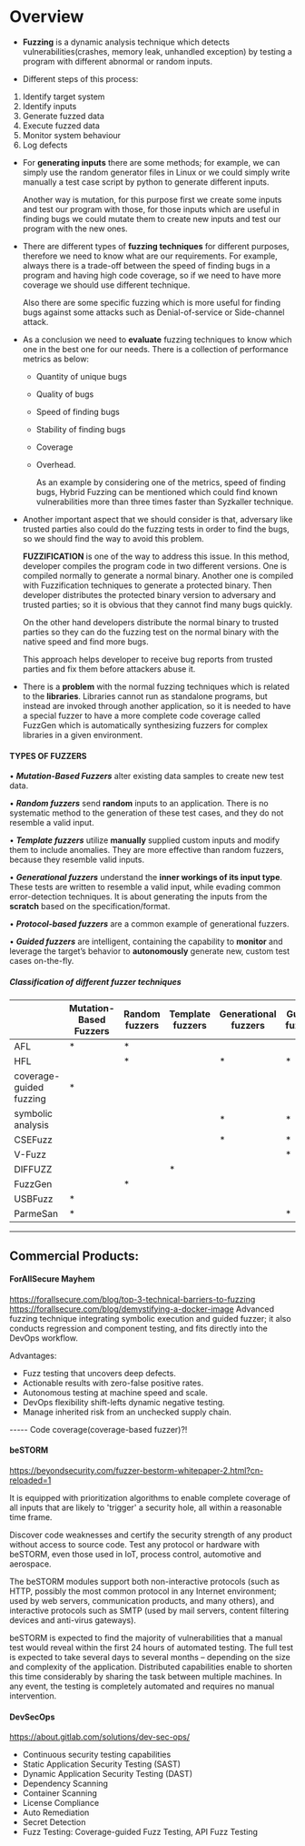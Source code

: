 
# Overview

- **Fuzzing** is a dynamic analysis technique which detects vulnerabilities(crashes, memory leak, unhandled exception) by testing a program with different abnormal or random inputs.

- Different steps of this process:
1) Identify target system
2) Identify inputs
3) Generate fuzzed data
4) Execute fuzzed data
5) Monitor system behaviour
6) Log defects

- For **generating inputs** there are some methods; for example, we can simply use the random generator files in Linux or we could simply write manually a test case script by python to generate different inputs.

	Another way is mutation, for this purpose first we create some inputs and test our program with those, for those inputs which are useful in finding bugs we could mutate them to create new inputs and test our program with the new ones.

- There are different types of **fuzzing techniques** for different purposes, therefore we need to know what are our requirements. For example, always there is a trade-off between the speed of finding bugs in a program and having high code coverage, so if we need to have more coverage we should use different technique.

	Also there are some specific fuzzing which is more useful for finding bugs against some attacks such as Denial-of-service or Side-channel attack.

- As a conclusion we need to **evaluate** fuzzing techniques to know which one in the best one for our needs. There is a collection of performance metrics as below:

  - Quantity of unique bugs
  - Quality of bugs
  - Speed of finding bugs
  - Stability of finding bugs
  - Coverage
  - Overhead.

    As an example by considering one of the metrics, speed of finding bugs, Hybrid Fuzzing can be mentioned which could find known vulnerabilities more than three times faster than Syzkaller technique.

- Another important aspect that we should consider is that, adversary like trusted parties also could do the fuzzing tests in order to find the bugs, so we should find the way to avoid this problem.

	**FUZZIFICATION** is one of the way to address this issue. In this method, developer compiles the program code in two different versions. One is compiled normally to generate a normal binary. Another one is compiled with Fuzzification techniques to generate a protected binary. Then developer distributes the protected binary version to adversary and trusted parties; so it is obvious that they cannot find many bugs quickly.
    
	On the other hand developers distribute the normal binary to trusted parties so they can do the fuzzing test on the normal binary with the native speed and find more bugs.
    
	This approach helps developer to receive bug reports from trusted parties and fix them before attackers abuse it.
    
- There is a **problem** with the normal fuzzing techniques which is related to the **libraries**.  Libraries cannot run as standalone programs, but instead are invoked through another application, so it is needed to have a special fuzzer to have a more complete code coverage called FuzzGen which is automatically synthesizing fuzzers for complex libraries in a given environment.

#### TYPES OF FUZZERS

• **_Mutation-Based Fuzzers_** alter existing data samples to create new test data.

• **_Random fuzzers_** send **random** inputs to an application. There is no systematic method to the generation of these test cases, and they do not resemble a valid input.

• **_Template fuzzers_** utilize **manually** supplied custom inputs and modify them to include anomalies. They are more effective than random fuzzers, because they resemble valid inputs.

• **_Generational fuzzers_** understand the **inner workings of its input type**. These tests are written to resemble a valid input, while evading common error-detection techniques. It is about generating the inputs from the **scratch** based on the specification/format.

• **_Protocol-based fuzzers_** are a common example of generational fuzzers.

• **_Guided fuzzers_** are intelligent, containing the capability to **monitor** and leverage the target’s behavior to **autonomously** generate new, custom test cases on-the-fly. 


##### **Classification of different fuzzer techniques**

||Mutation-Based Fuzzers|Random fuzzers|Template fuzzers|Generational fuzzers|Guided fuzzers| 
|----------------------|----------------------|----------------------|----------------------|----------------------|----------------------|
|AFL|       *     |     *       |            |||
|HFL|            |      *      |            | * | * |
|coverage-guided fuzzing|		*	  |			   |            |||
|symbolic analysis|			  |			   |            | * | * |
|CSEFuzz|			  |			   |            |  * | * |
|V-Fuzz|			  |			   |            || * |
|DIFFUZZ|			  |			   |    *        |||
|FuzzGen|			  |		*	   |            |||
|USBFuzz|		*	  |			   |            |||
|ParmeSan|		*	  |			   |            || * |



-----------------------------------------

## Commercial Products:

#### **ForAllSecure Mayhem**
<https://forallsecure.com/blog/top-3-technical-barriers-to-fuzzing>
<https://forallsecure.com/blog/demystifying-a-docker-image>
Advanced fuzzing technique integrating symbolic execution and guided fuzzer; it also conducts regression and component testing, and fits directly into the DevOps workflow. 

Advantages:

- Fuzz testing that uncovers deep defects.
- Actionable results with zero-false positive rates.
- Autonomous testing at machine speed and scale.
- DevOps flexibility shift-lefts dynamic negative testing.
- Manage inherited risk from an unchecked supply chain.

----- Code coverage(coverage-based fuzzer)?!

#### **beSTORM**
<https://beyondsecurity.com/fuzzer-bestorm-whitepaper-2.html?cn-reloaded=1>

It is equipped with prioritization algorithms to enable complete coverage of all inputs that are likely to 'trigger' a security hole, all within a reasonable time frame.

Discover code weaknesses and certify the security strength of any product without access to source code. Test any protocol or hardware with beSTORM, even those used in IoT, process control, automotive and aerospace.

The beSTORM modules support both non-interactive protocols (such as HTTP, possibly the most common protocol in any Internet environment; used by web servers, communication products, and many others), and interactive protocols such as SMTP (used by mail servers, content filtering devices and anti-virus gateways).

beSTORM is expected to find the majority of vulnerabilities that a manual test would reveal within the first 24 hours of automated testing. The full test is expected to take several days to several months – depending on the size and complexity of the application. Distributed capabilities enable to shorten this time considerably by sharing the task between multiple machines. In any event, the testing is completely automated and requires no manual intervention.

#### **DevSecOps**
<https://about.gitlab.com/solutions/dev-sec-ops/>

- Continuous security testing capabilities
- Static Application Security Testing (SAST)
- Dynamic Application Security Testing (DAST)
- Dependency Scanning
- Container Scanning
- License Compliance
- Auto Remediation
- Secret Detection
- Fuzz Testing: Coverage-guided Fuzz Testing, API Fuzz Testing

	